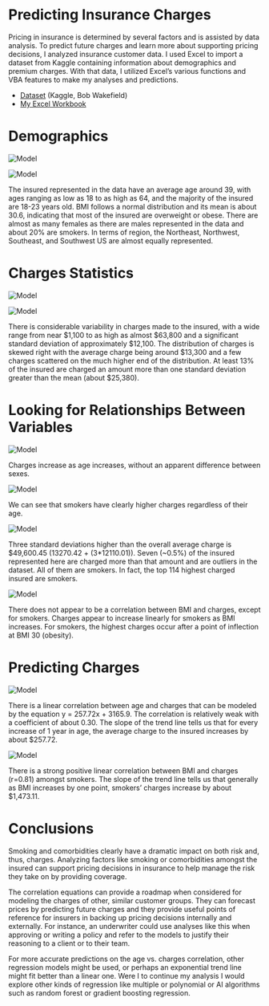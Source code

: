 # Predicting Insurance Charges

Pricing in insurance is determined by several factors and is assisted by data analysis. To predict future charges and learn more about supporting pricing decisions, I analyzed insurance customer data. I used Excel to import a dataset from Kaggle containing information about demographics and premium charges. With that data, I utilized Excel’s various functions and VBA features to make my analyses and predictions.
- [Dataset](https://www.kaggle.com/datasets/thedevastator/prediction-of-insurance-charges-using-age-gender) (Kaggle, Bob Wakefield)
- [My Excel Workbook](https://github.com/mwdemos/Data-Analysis-Portfolio/blob/main/Predicting%20Insurance%20Charges/Insurance.xlsx)

# Demographics

![Model](https://github.com/mwdemos/Data-Analysis-Portfolio/blob/main/Predicting%20Insurance%20Charges/Images/demographics.png)

![Model](https://github.com/mwdemos/Data-Analysis-Portfolio/blob/main/Predicting%20Insurance%20Charges/Images/age_bmi_distributions.png)

The insured represented in the data have an average age around 39, with ages ranging as low as 18 to as high as 64, and the majority of the insured are 18-23 years old. BMI follows a normal distribution and its mean is about 30.6, indicating that most of the insured are overweight or obese. There are almost as many females as there are males represented in the data and about 20% are smokers. In terms of region, the Northeast, Northwest, Southeast, and Southwest US are almost equally represented.

# Charges Statistics

![Model](https://github.com/mwdemos/Data-Analysis-Portfolio/blob/main/Predicting%20Insurance%20Charges/Images/charges_stats.png)

![Model](https://github.com/mwdemos/Data-Analysis-Portfolio/blob/main/Predicting%20Insurance%20Charges/Images/charges_distribution.png)

There is considerable variability in charges made to the insured, with a wide range from near $1,100 to as high as almost $63,800 and a significant standard deviation of approximately $12,100. The distribution of charges is skewed right with the average charge being around $13,300 and a few charges scattered on the much higher end of the distribution. At least 13% of the insured are charged an amount more than one standard deviation greater than the mean (about $25,380).

# Looking for Relationships Between Variables

![Model](https://github.com/mwdemos/Data-Analysis-Portfolio/blob/main/Predicting%20Insurance%20Charges/Images/age_vs_charges_groupedBySex.png)

Charges increase as age increases, without an apparent difference between sexes.

![Model](https://github.com/mwdemos/Data-Analysis-Portfolio/blob/main/Predicting%20Insurance%20Charges/Images/age_vs_charges_groupedBySmokers.png)

We can see that smokers have clearly higher charges regardless of their age.

![Model](https://github.com/mwdemos/Data-Analysis-Portfolio/blob/main/Predicting%20Insurance%20Charges/Images/charges_outliers.png)

Three standard deviations higher than the overall average charge is $49,600.45 (13270.42 + (3*12110.01)). Seven (~0.5%) of the insured represented here are charged more than that amount and are outliers in the dataset. All of them are smokers. In fact, the top 114 highest charged insured are smokers.

![Model](https://github.com/mwdemos/Data-Analysis-Portfolio/blob/main/Predicting%20Insurance%20Charges/Images/bmi_vs_charges_groupedBySmoker.png)

There does not appear to be a correlation between BMI and charges, except for smokers. Charges appear to increase linearly for smokers as BMI increases. For smokers, the highest charges occur after a point of inflection at BMI 30 (obesity).

# Predicting Charges

![Model](https://github.com/mwdemos/Data-Analysis-Portfolio/blob/main/Predicting%20Insurance%20Charges/Images/regression_age_vs_charges.png)

There is a linear correlation between age and charges that can be modeled by the equation y = 257.72x + 3165.9. The correlation is relatively weak with a coefficient of about 0.30. The slope of the trend line tells us that for every increase of 1 year in age, the average charge to the insured increases by about $257.72.

![Model](https://github.com/mwdemos/Data-Analysis-Portfolio/blob/main/Predicting%20Insurance%20Charges/Images/regression_bmi_vs_charges_smokers.png)

There is a strong positive linear correlation between BMI and charges (r=0.81) amongst smokers. The slope of the trend line tells us that generally as BMI increases by one point, smokers’ charges increase by about $1,473.11.

# Conclusions

Smoking and comorbidities clearly have a dramatic impact on both risk and, thus, charges. Analyzing factors like smoking or comorbidities amongst the insured can support pricing decisions in insurance to help manage the risk they take on by providing coverage.

The correlation equations can provide a roadmap when considered for modeling the charges of other, similar customer groups. They can forecast prices by predicting future charges and they provide useful points of reference for insurers in backing up pricing decisions internally and externally. For instance, an underwriter could use analyses like this when approving or writing a policy and refer to the models to justify their reasoning to a client or to their team.

For more accurate predictions on the age vs. charges correlation, other regression models might be used, or perhaps an exponential trend line might fit better than a linear one. Were I to continue my analysis I would explore other kinds of regression like multiple or polynomial or AI algorithms such as random forest or gradient boosting regression.
